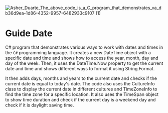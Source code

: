 ![Asher_Duarte_The_above_code_is_a_C_program_that_demonstrates_va_db36d9ea-1d86-4352-9957-6482933c9107 (1)](https://user-images.githubusercontent.com/105469529/213926752-51694fe2-10b4-4228-8ea6-2d0a06d12691.png)
# Guide Date

C# program that demonstrates various ways to work with dates and times in the `C#` programming language. It creates a new DateTime object with a specific date and time and shows how to access the year, month, day and day of the week. Then, it uses the DateTime.Now property to get the current date and time and shows different ways to format it using String.Format. 

It then adds days, months and years to the current date and checks if the current date is equal to today's date. The code also uses the CultureInfo class to display the current date in different cultures and TimeZoneInfo to find the time zone for a specific location. It also uses the TimeSpan object to show time duration and check if the current day is a weekend day and check if it is daylight saving time.
